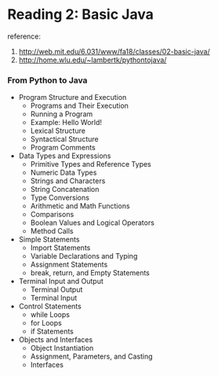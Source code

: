 # Reading 2: Basic Java

reference:
1. http://web.mit.edu/6.031/www/fa18/classes/02-basic-java/
2. http://home.wlu.edu/~lambertk/pythontojava/

### From Python to Java

- Program Structure and Execution
    - Programs and Their Execution
    - Running a Program
    - Example: Hello World!
    - Lexical Structure
    - Syntactical Structure
    - Program Comments
- Data Types and Expressions
    - Primitive Types and Reference Types
    - Numeric Data Types
    - Strings and Characters
    - String Concatenation
    - Type Conversions
    - Arithmetic and Math Functions
    - Comparisons
    - Boolean Values and Logical Operators
    - Method Calls
- Simple Statements
    - Import Statements
    - Variable Declarations and Typing
    - Assignment Statements
    - break, return, and Empty Statements
- Terminal Input and Output
    - Terminal Output
    - Terminal Input
- Control Statements
    - while Loops
    - for Loops
    - if Statements
- Objects and Interfaces
    - Object Instantiation
    - Assignment, Parameters, and Casting
    - Interfaces